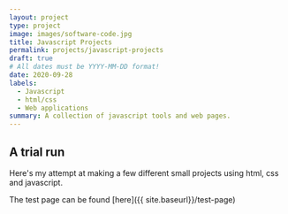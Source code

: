 ```yaml
---
layout: project
type: project
image: images/software-code.jpg
title: Javascript Projects
permalink: projects/javascript-projects
draft: true
# All dates must be YYYY-MM-DD format!
date: 2020-09-28
labels:
  - Javascript
  - html/css
  - Web applications
summary: A collection of javascript tools and web pages.
---
```


## A trial run

Here's my attempt at making a few different small projects using html, css and javascript.
 
 The test page can be found [here]({{ site.baseurl}}/test-page)
 
